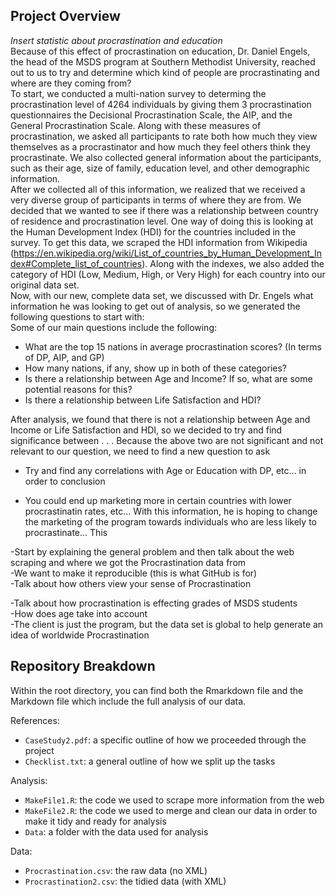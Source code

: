 ## Project Overview  
*Insert statistic about procrastination and education*  
Because of this effect of procrastination on education, Dr. Daniel Engels, the head of the MSDS program at Southern Methodist University, reached out to us to try and determine which kind of people are procrastinating and where are they coming from?  
To start, we conducted a multi-nation survey to determing the procrastination level of 4264 individuals by giving them 3 procrastination questionnaires the Decisional Procrastination Scale, the AIP, and the General Procrastination Scale.  Along with these measures of procrastination, we asked all participants to rate both how much they view themselves as a procrastinator and how much they feel others think they procrastinate. We also collected general information about the participants, such as their age, size of family, education level, and other demographic information.  
After we collected all of this information, we realized that we received a very diverse group of participants in terms of where they are from. We decided that we wanted to see if there was a relationship between country of residence and procrastination level. One way of doing this is looking at the Human Development Index (HDI) for the countries included in the survey. To get this data, we scraped the HDI information from Wikipedia (https://en.wikipedia.org/wiki/List_of_countries_by_Human_Development_Index#Complete_list_of_countries). Along with the indexes, we also added the category of HDI (Low, Medium, High, or Very High) for each country into our original data set.  
Now, with our new, complete data set, we discussed with Dr. Engels what information he was looking to get out of analysis, so we generated the following questions to start with:  
Some of our main questions include the following:
* What are the top 15 nations in average procrastination scores? (In terms of DP, AIP, and GP)  
* How many nations, if any, show up in both of these categories?  
* Is there a relationship between Age and Income?  If so, what are some potential reasons for this?  
* Is there a relationship between Life Satisfaction and HDI?  

After analysis, we found that there is not a relationship between Age and Income or Life Satisfaction and HDI, so we decided to try and find significance between . . .
Because the above two are not significant and not relevant to our question, we need to find a new question to ask
  * Try and find any correlations with Age or Education with DP, etc... in order to conclusion
  
* You could end up marketing more in certain countries with lower procrastinatin rates, etc...
With this information, he is hoping to change the marketing of the program towards individuals who are less likely to procrastinate... This 

-Start by explaining the general problem and then talk about the web scraping and where we got the Procrastination data from   
-We want to make it reproducible (this is what GitHub is for)  
-Talk about how others view your sense of Procrastination

-Talk about how procrastination is effecting grades of MSDS students  
-How does age take into account  
-The client is just the program, but the data set is global to help generate an idea of worldwide Procrastination

## Repository Breakdown  
Within the root directory, you can find both the Rmarkdown file and the Markdown file which include the full analysis of our data.  

References:  
* `CaseStudy2.pdf`: a specific outline of how we proceeded through the project  
* `Checklist.txt`: a general outline of how we split up the tasks  

Analysis:  
* `MakeFile1.R`: the code we used to scrape more information from the web  
* `MakeFile2.R`: the code we used to merge and clean our data in order to make it tidy and ready for analysis  
* `Data`: a folder with the data used for analysis  

Data:  
* `Procrastination.csv`: the raw data (no XML)  
* `Procrastination2.csv`: the tidied data (with XML)  


